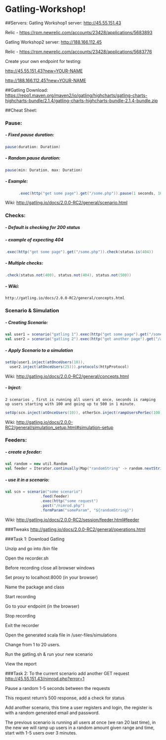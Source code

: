 # Gatling-Workshop!

##Servers:
Gatling Workshop1 server: http://45.55.151.43

Relic - https://rpm.newrelic.com/accounts/23428/applications/5683893

Gatling Workshop2 server: http://188.166.112.45

Relic - https://rpm.newrelic.com/accounts/23428/applications/5683776

Create your own endpoint for testing: 

http://45.55.151.43?new=YOUR-NAME

http://188.166.112.45?new=YOUR-NAME

##Gatling Download:
https://repo1.maven.org/maven2/io/gatling/highcharts/gatling-charts-highcharts-bundle/2.1.4/gatling-charts-highcharts-bundle-2.1.4-bundle.zip

##Cheat Sheet:

### Pause:
 
##### - Fixed pause duration:
```scala 
pause(duration: Duration)
```
##### - Random pause duration:
```scala 
pause(min: Duration, max: Duration)
```
##### - Example:
```scala 
      .exec(http("get some page").get("/some.php")).pause(1 seconds, 10 seconds)
```
Wiki: http://gatling.io/docs/2.0.0-RC2/general/scenario.html
 
 
### Checks:
 
##### - Default is checking for 200 status
##### - example of expecting 404
```scala 
.exec(http("get some page").get("/some.php")).check(status.is(404))
```
##### - Multiple checks:
```scala 
.check(status.not(400), status.not(404), status.not(500))
```
##### - Wiki:
    http://gatling.io/docs/2.0.0-RC2/general/concepts.html
 
### Scenario & Simulation
 
##### - Creating Scenario:
```scala 
val user1 = scenario("gatling 1").exec(http("get some page").get("/some.php"))
val user2 = scenario("gatling 2").exec(http("get another page").get("/another.php"))
``` 
##### - Apply Scenario to a simulation
```scala 
setUp(user1.inject(atOnceUsers(10)),
  user2.inject(atOnceUsers(25))).protocols(httpProtocol)
```
Wiki: http://gatling.io/docs/2.0.0-RC2/general/concepts.html
 
##### - Inject:
    2 scenarios , first is running all users at once, seconds is ramping up users starting with 100 and going up to 500 in 1 minute.
```scala 
setUp(scn.inject(atOnceUsers(10)), otherScn.inject(rampUsersPerSec(100) to(500) during(1 minutes) randomized))
```
Wiki: http://gatling.io/docs/2.0.0-RC2/general/simulation_setup.html#simulation-setup
 
### Feeders:
##### - create a feeder:
```scala 
val random = new util.Random
val feeder = Iterator.continually(Map("randomString" -> random.nextString(20)))
```
##### - use it in a scenario:
```scala 
val scn = scenario("some scenario")
				.feed(feeder)
				.exec(http("some request")
				.post("/nimrod.php")
				.formParam("someParam", "${randomString}")
```
Wiki: http://gatling.io/docs/2.0.0-RC2/session/feeder.html#feeder

###Tweaks
http://gatling.io/docs/2.0.0-RC2/general/operations.html

###Task 1:
Download Gatling

Unzip and go into /bin file

Open the recorder.sh

Before recording close all browser windows

Set proxy to localhost:8000 (in your browser)

Name the package and class

Start recording

Go to your endpoint (in the browser)

Stop recording

Exit the recorder

Open the generated scala file in /user-files/simulations

Change from 1 to 20 users.

Run the gatling.sh & run your new scenario

View the report

###Task 2:
To the current scenario add another GET request http://45.55.151.43/nimrod.php?error=1

Pause a random 1-5 seconds between the requests

This request return’s 500 response, add a check for status

Add another scenario, this time a user registers and login, the register is with a random generated email and password.

The previous scenario is running all users at once (we ran 20 last time), in the new we will ramp up users in a random amount given range and time, start with 1-5 users over 3 minutes. 



